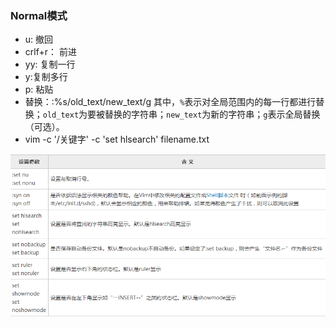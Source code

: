 ### Normal模式

- u: 撤回
- crlf+r： 前进
- yy: 复制一行
- y:复制多行
- p: 粘贴
- 替换：:%s/old_text/new_text/g   其中，`%`表示对全局范围内的每一行都进行替换；`old_text`为要被替换的字符串；`new_text`为新的字符串；`g`表示全局替换（可选）。
- vim -c '/关键字' -c 'set hlsearch' filename.txt

![img](image/1271254-20190323123445569-633334671.png)





